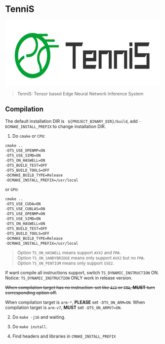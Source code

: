 # TenniS

<div align=left>
<img src="./logo/TenniS-H.png" width="640" height="213" />
</div>

> TenniS: Tensor based Edge Neural Network Inference System 

## Compilation

The default installation DIR is ` ${PROJECT_BINARY_DIR}/build`,
add `-DCMAKE_INSTALL_PREFIX` to change installation DIR.

1. Do `cmake` or `CPU`:
```
cmake ..
-DTS_USE_OPENMP=ON
-DTS_USE_SIMD=ON
-DTS_ON_HASWELL=ON
-DTS_BUILD_TEST=OFF
-DTS_BUILD_TOOLS=OFF
-DCMAKE_BUILD_TYPE=Release
-DCMAKE_INSTALL_PREFIX=/usr/local
```
or `GPU`:
```
cmake ..
-DTS_USE_CUDA=ON
-DTS_USE_CUBLAS=ON
-DTS_USE_OPENMP=ON
-DTS_USE_SIMD=ON
-DTS_ON_HASWELL=ON
-DTS_BUILD_TEST=OFF
-DTS_BUILD_TOOLS=OFF
-DCMAKE_BUILD_TYPE=Release
-DCMAKE_INSTALL_PREFIX=/usr/local
```

> Option `TS_ON_HASWELL` means support `AVX2` and `FMA`.  
> Option `TS_ON_SANDYBRIDGE` means only support `AVX2` but no `FMA`.  
> Option `TS_ON_PENTIUM` means only support `SSE2`.  

If want compile all instructions support, switch `TS_DYNAMIC_INSTRUCTION` ON.
Notice: `TS_DYNAMIC_INSTRUCTION` ONLY work in release version.

~~When compilation target has no instruction-set like `AVX` or `FMA`,
**MUST** turn corresponding option off.~~

When compilation target is `arm-*`, **PLEASE** set `-DTS_ON_ARM=ON`.
When compilation target is `arm-v7`, **MUST** set `-DTS_ON_ARMV7=ON`.

2. Do `make -j16` and waiting.

3. Do `make install`.

4. Find headers and libraries in `CMAKE_INSTALL_PREFIX`